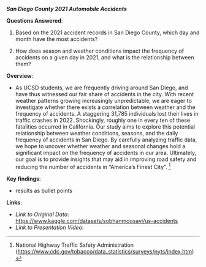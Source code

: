 ***San Diego County 2021 Automobile Accidents***

**Questions Answered**:
1. Based on the 2021 accident records in San Diego County, which day and month have the most accidents?

2. How does season and weather conditions impact the frequency of accidents on a given day in 2021, and what is the relationship between them?


**Overview**:
- As UCSD students, we are frequently driving around San Diego, and have thus witnessed our fair share of accidents in the city. With recent weather patterns growing increasingly unpredictable, we are eager to investigate whether there exists a correlation between weather and the frequency of accidents. A staggering 31,785 individuals lost their lives in traffic crashes in 2022. Shockingly, roughly one in every ten of these fatalities occurred in California. Our study aims to explore this potential relationship between weather conditions, seasons, and the daily frequency of accidents in San Diego. By carefully analyzing traffic data, we hope to uncover whether weather and seasonal changes hold a significant impact on the frequency of accidents in our area. Ultimately, our goal is to provide insights that may aid in improving road safety and reducing the number of accidents in “America’s Finest City”. [^1]

[^1]: National Highway Traffic Safety Administration (https://www.cdc.gov/tobacco/data_statistics/surveys/nyts/index.htm) 

**Key findings**:
- results as bullet points

**Links**:
- *Link to Original Data*: https://www.kaggle.com/datasets/sobhanmoosavi/us-accidents 
- *Link to Presentation Video*:
